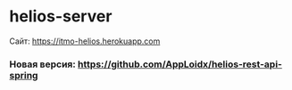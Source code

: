 # helios-server
Сайт: https://itmo-helios.herokuapp.com

### Новая версия: https://github.com/AppLoidx/helios-rest-api-spring
